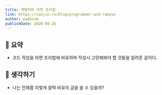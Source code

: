 ```yaml
---
title: 개발자와 라면 조리법
link: https://soojin.ro/blog/programmer-and-ramyun
author: padosum
publishDate: 2020-08-26
---
```

## 📝 요약 
- 코드 작성을 라면 조리법에 비유하며 작성시 고민해봐야 할 것들을 알려준 글이다.     

## 🤔 생각하기 
- 나는 언제쯤 이렇게 찰떡 비유의 글을 쓸 수 있을까? 